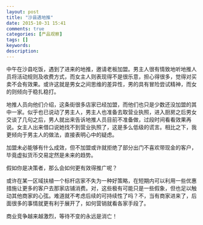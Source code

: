 ```yaml
---
layout: post
title: "沙县遇地推"
date: 2015-10-31 15:41
comments: true
categories: [产品观察]
tags: []
keywords: 
description: 
---
```

中午在沙县吃饭，遇到了进来的地推，邀请老板加盟。男主人很有情致地听地推人员将活动规则及收费方式，而女主人则表现得不是很乐意，担心得很多，觉得对买卖不会有效果。或许这就是男女之间思维的差异性，男的具有冒险尝试精神，而女的则倾向于稳扎稳打。

地推人员向他们介绍，这条街很多店家已经加盟，而他们也只是少数还没加盟的其中一家。似乎也已说动了男主人，男主人也准备去取营业执照，进入厨房之后男女交谈了几句之后，男人就出来告诉地推人员目前不准备做，过段时间看看效果再说。女主人出来借口说她找不到营业执照了，这是多么低级的谎言。相比之下，我更倾向于男主人的做法，直接表明心中的疑虑。

加盟未必能够有什么成效，但不加盟或许就拒绝了部分出门不喜欢带现金的客户，毕竟虚拟货币交易定然是未来的趋势。

<!--more-->
假如你是决策者，那么会如何更有效得推广呢？

或许在某一区域扶植一个标杆店家不失为一种好策略，在短期内可以利用一些优惠措施让更多的客户去那家店铺消费。对，这些极有可能只是一些假象，但也足以触动其他商家的心弦。难道就不考虑后续的可持续性了吗？不，当有商家进来了，后面很多的事情就更有利于展开了，如何营销就看各家手段了。

商业竞争越来越激烈，等待不变的永远是消亡！